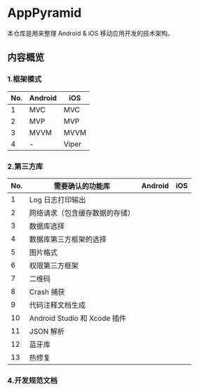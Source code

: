 # AppPyramid

本仓库是用来整理 Android & iOS 移动应用开发的技术架构。

## 内容概览

### 1.框架模式

|No.|Android|iOS
|---|---|---
|1|MVC|MVC
|2|MVP|MVP
|3|MVVM|MVVM
|4|-|Viper

### 2.第三方库

|No.| 需要确认的功能库|Android|iOS
|---|---|---|---
|1|Log 日志打印输出||
|2|网络请求（包含缓存数据的存储）||
|3|数据库选择||
|4|数据库第三方框架的选择||
|5|图片格式||
|6|权限第三方框架||
|7|二维码	||
|8|Crash 捕获||
|9|代码注释文档生成||
|10|Android Studio 和 Xcode 插件||
|11|JSON 解析||
|12|蓝牙库	||
|13|热修复	||

### 4.开发规范文档

